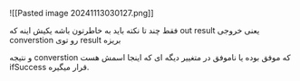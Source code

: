 ![[Pasted image 20241113030127.png]]

فقط چند تا نکته باید به خاطرتون باشه یکیش اینه که out result یعنی خروجی converstion رو توی result بریزه

و نتیجه converstion که موفق بوده یا ناموفق در متغییر دیگه ای که اینجا اسمش هست ifSuccess قرار میگیره.